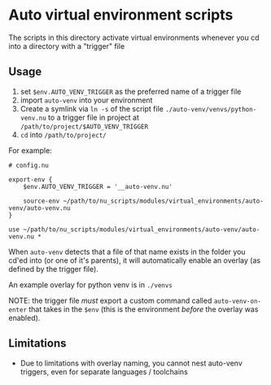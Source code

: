# Auto virtual environment scripts

The scripts in this directory activate virtual environments whenever you cd into a directory with a "trigger" file 

## Usage

1. set `$env.AUTO_VENV_TRIGGER` as the preferred name of a trigger file
1. import `auto-venv` into your environment
1. Create a symlink via `ln -s` of the script file `./auto-venv/venvs/python-venv.nu` to a trigger file in project at `/path/to/project/$AUTO_VENV_TRIGGER`
1. `cd` into `/path/to/project/`

For example:
```nu
# config.nu

export-env {
    $env.AUTO_VENV_TRIGGER = '__auto-venv.nu'

    source-env ~/path/to/nu_scripts/modules/virtual_environments/auto-venv/auto-venv.nu
}

use ~/path/to/nu_scripts/modules/virtual_environments/auto-venv/auto-venv.nu *
```

When `auto-venv` detects that a file of that name exists in the folder you cd'ed into (or one of it's parents), it will automatically enable an overlay (as defined by the trigger file).

An example overlay for python venv is in `./venvs`

NOTE: the trigger file *must* export a custom command called `auto-venv-on-enter` that takes in the `$env` (this is the environment *before* the overlay was enabled).  


## Limitations

- Due to limitations with overlay naming, you cannot nest auto-venv triggers, even for separate languages / toolchains
